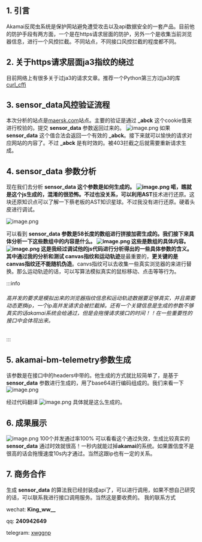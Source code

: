 
## 1. 引言
Akamai反爬虫系统是保护网站避免遭受攻击以及api数据安全的一套产品。目前他的防护手段有两方面，一个是在https请求层面的防护，另外一个是收集当前浏览器信息，进行一个风控拦截。不同站点，不同接口风控拦截的程度都不同。

## 2. 关于https请求层面ja3指纹的绕过
目前网络上有很多关于过ja3的请求文章。推荐一个Python第三方过ja3的库 [curl_cffi](https://github.com/yifeikong/curl_cffi) 

## 3. sensor_data风控验证流程
本次分析的站点是[maersk.com](https://www.maersk.com/)站点。主要的验证是通过 **_abck** 这个cookie值来进行校验的。提交 **sensor_data** 参数返回过来的。
![image.png](https://cdn.nlark.com/yuque/0/2023/png/34896050/1685808309127-afadf7a0-2646-4760-8243-6dcb9981a205.png#averageHue=%23777d85&clientId=ud24bafdf-8053-4&from=paste&height=528&id=u7a468abe&originHeight=1056&originWidth=2280&originalType=binary&ratio=2&rotation=0&showTitle=false&size=772599&status=done&style=none&taskId=u18ace2ff-0f00-4f4f-9341-e06ff92d2f1&title=&width=1140)
如果 **sensor_data** 这个值合法会返回一个有效的 **_abck**。接下来就可以愉快的请求对应网站的内容了。不过 **_abck** 是有时效的。被403拦截之后就需要重新请求生成。

## 4. sensor_data 参数分析
现在我们去分析 **sensor_data **这个参数是如何生成的。
![image.png](https://cdn.nlark.com/yuque/0/2023/png/34896050/1685808732764-3bfa0b39-494c-4465-ad1f-fa60d81ab428.png#averageHue=%23232428&clientId=ud24bafdf-8053-4&from=paste&height=669&id=u2b53119f&originHeight=1338&originWidth=2242&originalType=binary&ratio=2&rotation=0&showTitle=false&size=538240&status=done&style=none&taskId=ua2c16877-96a8-46e1-8dc5-35d0a8be7c9&title=&width=1121)
喏，瞧就是这个js生成的，混淆的很恐怖。不过也没关系，可以利用**AST**技术进行还原。这块还原知识点可以了解一下蔡老板的AST知识星球。不过我没有进行还原。硬着头皮进行调试。

![image.png](https://cdn.nlark.com/yuque/0/2023/png/34896050/1685808967444-dff2a27e-b378-44b8-b956-ec6a54f2518b.png#averageHue=%23242629&clientId=ud24bafdf-8053-4&from=paste&height=564&id=u865e9387&originHeight=1128&originWidth=1756&originalType=binary&ratio=2&rotation=0&showTitle=false&size=378413&status=done&style=none&taskId=u2ab36a67-be33-44e2-93d8-c7a587fb5c7&title=&width=878)

可以看到 **sensor_data **参数是58长度的数组进行拼接加密生成的。我们接下来具体分析一下这些数组中的内容是什么。
![image.png](https://cdn.nlark.com/yuque/0/2023/png/34896050/1685809243314-a6ab8099-112f-4ccb-a729-f912bcc393fd.png#averageHue=%23202225&clientId=ud24bafdf-8053-4&from=paste&height=832&id=u426dc28e&originHeight=1664&originWidth=1930&originalType=binary&ratio=2&rotation=0&showTitle=false&size=353497&status=done&style=none&taskId=uf7e8705c-cfbb-4c8c-8898-cd46d32cdef&title=&width=965)
这些是数组的具体内容。
![image.png](https://cdn.nlark.com/yuque/0/2023/png/34896050/1685809090261-e3dff937-bc1c-4935-a77f-9dfded1fda03.png#averageHue=%232d2d2d&clientId=ud24bafdf-8053-4&from=paste&height=509&id=u5c924a7d&originHeight=1018&originWidth=1512&originalType=binary&ratio=2&rotation=0&showTitle=false&size=387913&status=done&style=none&taskId=u5f5d738d-9f0b-4a0f-a77d-76cd3d6d941&title=&width=756)
这是我经过调试他的js代码进行分析得出的一些具体参数的含义。
其中通过我的分析和测试 **canvas**指纹和**运动轨迹**是最重要的，**更关键的是canvas指纹还不能随机伪造**。canvs指纹可以去收集一些真实浏览器的来进行替换。那么运动轨迹的话，可以写算法模拟真实的鼠标移动、点击等等行为。

:::info
###### 高并发的要求是模拟出来的浏览器指纹信息和运动轨迹数据要足够真实，并且需要动态更换ip，一个ip高并发请求会被拦截掉。还有一个关键信息是生成的参数不够真实的话akamai系统会给通过，但是会拖慢请求接口的时间！！在一些重要性的接口中会体现出来。
:::
## 5. akamai-bm-telemetry参数生成
该参数是在接口中的headers中带的。他生成的方式就比较简单了，是基于 **sensor_data** 参数进行生成的，用了base64进行编码组成的。我们来看一下
![image.png](https://cdn.nlark.com/yuque/0/2023/png/34896050/1685810544615-ef1ab010-6d7b-4375-ad49-509d6c38acff.png#averageHue=%23242629&clientId=ud24bafdf-8053-4&from=paste&height=206&id=u5ed7951e&originHeight=412&originWidth=2018&originalType=binary&ratio=2&rotation=0&showTitle=false&size=156618&status=done&style=none&taskId=u44dd2324-2b55-4c63-9fc4-eb4d28816dd&title=&width=1009)

经过代码翻译
![image.png](https://cdn.nlark.com/yuque/0/2023/png/34896050/1685810585928-04c403de-2bc8-496f-a9b5-064bfa8db473.png#averageHue=%232e2d2b&clientId=ud24bafdf-8053-4&from=paste&height=56&id=ub28593d6&originHeight=112&originWidth=1434&originalType=binary&ratio=2&rotation=0&showTitle=false&size=38021&status=done&style=none&taskId=u3ee59c0f-f7ba-46e6-a16a-1fc832a782e&title=&width=717)
具体就是这么生成的。

## 6. 成果展示
![image.png](https://cdn.nlark.com/yuque/0/2023/png/34896050/1685810646236-8a658740-246d-4f1d-98de-85cbf3f66e95.png#averageHue=%234b4949&clientId=ud24bafdf-8053-4&from=paste&height=934&id=u7dc07597&originHeight=1868&originWidth=1806&originalType=binary&ratio=2&rotation=0&showTitle=false&size=1297220&status=done&style=none&taskId=u2aa30fa7-2e49-48e3-a3d3-00c27a36c85&title=&width=903)
100个并发通过率100%
可以看看这个通过失效，生成比较真实的 **sensor_data** 通过时效就很高！一秒内就能过掉**akamai**的系统。如果置信度不是很高的话会拖慢速度10s内才通过。当然这跟ip也有一定的关系。

## 7. 商务合作
生成 **sensor_data** 的算法我已经封装成api了，可以进行调用，如果不想自己研究的话，可以联系我进行接口调用服务。当然这是要收费的。
我的联系方式 

wechat: **King_ww__**

qq: **240942649**

telegram: [xwggnp](https://t.me/xwggnp) 

